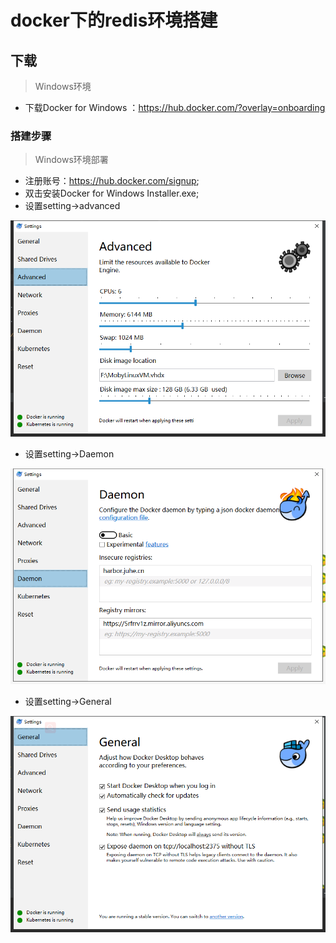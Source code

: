 # docker下的redis环境搭建

## 下载
> Windows环境

- 下载Docker for Windows ：https://hub.docker.com/?overlay=onboarding

### 搭建步骤

> Windows环境部署
- 注册账号：https://hub.docker.com/signup;
- 双击安装Docker for Windows Installer.exe;
- 设置setting->advanced

![](../../document/resource/1564131088.jpg)
- 设置setting->Daemon

![](../../document/resource/1564134083.jpg)
- 设置setting->General

![](../../document/resource/1564134200.jpg)

